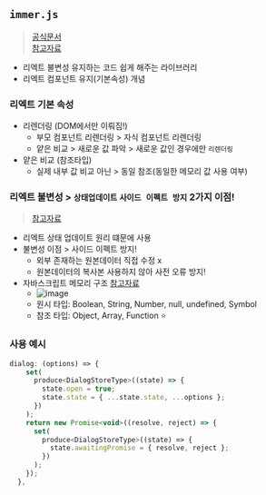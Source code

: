 ## `immer.js`
> [공식문서](https://immerjs.github.io/immer/) <br/>
> [참고자료](https://kyounghwan01.github.io/blog/React/immer-js/#immer-js%E1%84%85%E1%85%A1%E1%86%AB)
- 리엑트 불변성 유지하는 코드 쉽게 해주는 라이브러리
- 리엑트 컴포넌트 유지(기본속성) 개념

### 리엑트 기본 속성
- 리렌더링 (DOM에서만 이뤄짐!)
  - 부모 컴포넌트 리렌더링 > 자식 컴포넌트 리렌더링
  - 얕은 비교 > 새로운 값 파악 > 새로운 값인 경우에만 `리렌더링`
- 얕은 비교 (참조타입)
  - 실제 내부 값 비교 아닌 > 동일 참조(동일한 메모리 값 사용 여부)

### 리엑트 불변성 > `상태업데이트` `사이드 이펙트 방지` 2가지 이점!
> [참고자료](https://hsp0418.tistory.com/171)
- 리엑트 상태 업데이트 원리 떄문에 사용
- 불변성 이점 > 사이드 이펙트 방지!
  - 외부 존재하는 원본데이터 직접 수정 x
  - 원본데이터의 복사본 사용하지 않아 사전 오류 방지!
- 자바스크립트 메모리 구조 [참고자료](https://lasbe.tistory.com/143)
  - ![image](https://github.com/hyunolike/info-docs/assets/61215550/54c3590c-ea99-4320-b95b-4f3a51595d33)
  - 원시 타입: Boolean, String, Number, null, undefined, Symbol
  - 참조 타입: Object, Array, Function ⭐
### 사용 예시
```js
dialog: (options) => { 
    set(
      produce<DialogStoreType>((state) => {
        state.open = true;
        state.state = { ...state.state, ...options };
      })
    );
    return new Promise<void>((resolve, reject) => {
      set(
        produce<DialogStoreType>((state) => {
          state.awaitingPromise = { resolve, reject };
        })
      );
    });
  },
```
